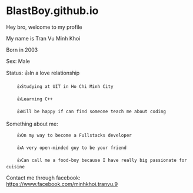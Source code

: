 # BlastBoy.github.io
Hey bro, welcome to my profile

My name is Tran Vu Minh Khoi

Born in 2003

Sex: Male



Status: 👍In a love relationship

        👍Studying at UIT in Ho Chi Minh City
        
        👍Learning C++
        
        👍Will be happy if can find someone teach me about coding
        
        

Something about me:

        👍On my way to become a Fullstacks developer
        
        👍A very open-minded guy to be your friend
        
        👍Can call me a food-boy because I have really big passionate for cuisine
        
        
        
Contact me through facebook: https://www.facebook.com/minhkhoi.tranvu.9
